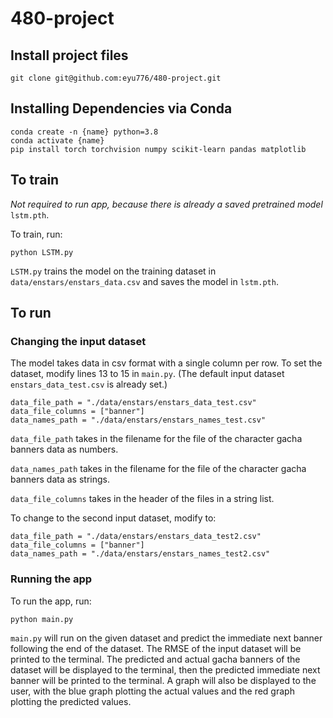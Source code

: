 # 480-project
## Install project files
```
git clone git@github.com:eyu776/480-project.git
```

## Installing Dependencies via Conda
```
conda create -n {name} python=3.8
conda activate {name}
pip install torch torchvision numpy scikit-learn pandas matplotlib
```

## To train
*Not required to run app, because there is already a saved pretrained model* `lstm.pth`.

To train, run:
```
python LSTM.py
```

`LSTM.py` trains the model on the training dataset in `data/enstars/enstars_data.csv` and saves the model in `lstm.pth`.

## To run
### Changing the input dataset
The model takes data in csv format with a single column per row. To set the dataset, modify lines 13 to 15 in `main.py`. (The default input dataset `enstars_data_test.csv` is already set.)

```
data_file_path = "./data/enstars/enstars_data_test.csv"
data_file_columns = ["banner"]
data_names_path = "./data/enstars/enstars_names_test.csv"
```

`data_file_path` takes in the filename for the file of the character gacha banners data as numbers.

`data_names_path` takes in the filename for the file of the character gacha banners data as strings.

`data_file_columns` takes in the header of the files in a string list.

To change to the second input dataset, modify to:

```
data_file_path = "./data/enstars/enstars_data_test2.csv"
data_file_columns = ["banner"]
data_names_path = "./data/enstars/enstars_names_test2.csv"
```

### Running the app
To run the app, run:
```
python main.py
```

`main.py` will run on the given dataset and predict the immediate next banner following the end of the dataset. The RMSE of the input dataset will be printed to the terminal. The predicted and actual gacha banners of the dataset will be displayed to the terminal, then the predicted immediate next banner will be printed to the terminal. A graph will also be displayed to the user, with the blue graph plotting the actual values and the red graph plotting the predicted values.